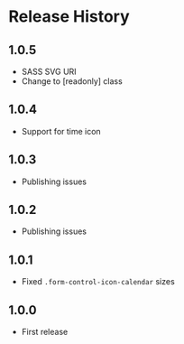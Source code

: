 # Release History

## 1.0.5

* SASS SVG URI
* Change to [readonly] class

## 1.0.4

* Support for time icon

## 1.0.3

* Publishing issues

## 1.0.2

* Publishing issues

## 1.0.1

* Fixed `.form-control-icon-calendar` sizes

## 1.0.0

* First release
